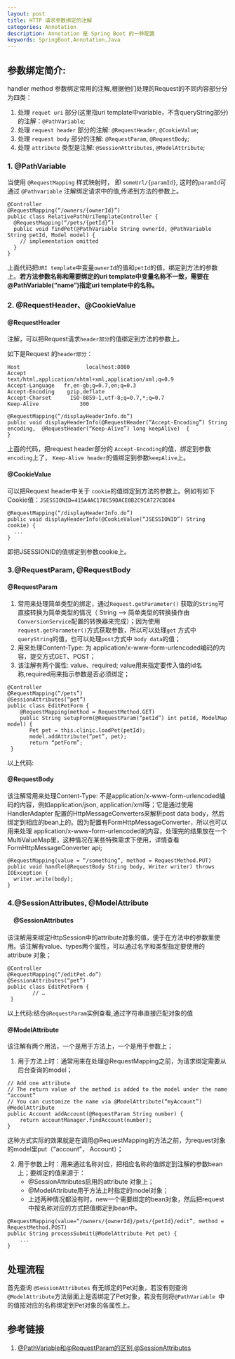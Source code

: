 ```yaml
---
layout: post
title: HTTP 请求参数绑定的注解
categories: Annotation
description: Annotation 是 Spring Boot 的一种配置
keywords: SpringBoot,Annotation,Java
---
```


## 参数绑定简介:
handler method 参数绑定常用的注解,根据他们处理的Request的不同内容部分分为四类：

1. 处理 `requet uri` 部分(这里指uri template中variable，不含queryString部分)的注解：`@PathVariable`;
2. 处理 `request header` 部分的注解: `@RequestHeader`, `@CookieValue`;
3. 处理 `request body` 部分的注解: `@RequestParam`,  `@RequestBody`;
4. 处理 `attribute` 类型是注解: `@SessionAttributes`, `@ModelAttribute`;

### 1. @PathVariable 
当使用 `@RequestMapping` 样式映射时， 即 `someUrl/{paramId}`, 这时的`paramId`可通过 `@Pathvariable` 注解绑定请求中的值,传递到方法的参数上。

```
@Controller  
@RequestMapping(“/owners/{ownerId}”)  
public class RelativePathUriTemplateController {      
  @RequestMapping(“/pets/{petId}”)  
  public void findPet(@PathVariable String ownerId, @PathVariable String petId, Model model) {      
    // implementation omitted   
  }  
}  
```

上面代码把`URI template`中变量`ownerId`的值和`petId`的值，绑定到方法的参数上。**若方法参数名称和需要绑定的uri template中变量名称不一致，需要在@PathVariable(“name”)指定uri template中的名称。**  


### 2. @RequestHeader、@CookieValue

#### @RequestHeader 
注解，可以把Request请求`header部分`的值绑定到方法的参数上。

如下是Request 的`header部分`：

```
Host                     localhost:8080  
Accept                  text/html,application/xhtml+xml,application/xml;q=0.9  
Accept-Language   fr,en-gb;q=0.7,en;q=0.3  
Accept-Encoding    gzip,deflate  
Accept-Charset      ISO-8859-1,utf-8;q=0.7,*;q=0.7  
Keep-Alive             300  
```

```
@RequestMapping(“/displayHeaderInfo.do”)  
public void displayHeaderInfo(@RequestHeader(“Accept-Encoding”) String encoding,  @RequestHeader(“Keep-Alive”) long keepAlive)  {  
}  
```

上面的代码，把request header部分的 `Accept-Encoding`的值，绑定到参数`encoding`上了， `Keep-Alive header`的值绑定到参数`keepAlive`上。

#### @CookieValue 
可以把Request header中关于 `cookie`的值绑定到方法的参数上。例如有如下Cookie值：`JSESSIONID=415A4AC178C59DACE0B2C9CA727CDD84 `

```
@RequestMapping(“/displayHeaderInfo.do”)  
public void displayHeaderInfo(@CookieValue(“JSESSIONID”) String cookie) {  
  ...      
}  
```

即把JSESSIONID的值绑定到参数cookie上。

### 3.@RequestParam, @RequestBody

#### @RequestParam 
1. 常用来处理简单类型的绑定，通过`Request.getParameter()` 获取的`String`可直接转换为简单类型的情况（ String –> 简单类型的转换操作由`ConversionService`配置的转换器来完成）；因为使用`request.getParameter()`方式获取参数，所以可以处理`get` 方式中`queryString`的值，也可以处理`post`方式中 `body data`的值；
2. 用来处理Content-Type: 为 application/x-www-form-urlencoded编码的内容，提交方式GET、POST；
3. 该注解有两个属性: value、required; value用来指定要传入值的id名称,required用来指示参数是否必须绑定；

```
@Controller  
@RequestMapping(“/pets”)  
@SessionAttributes(“pet”)  
public class EditPetForm {  
    @RequestMapping(method = RequestMethod.GET)  
    public String setupForm(@RequestParam(“petId”) int petId, ModelMap model) {  
       Pet pet = this.clinic.loadPet(petId);  
       model.addAttribute(“pet”, pet);  
       return “petForm”;  
 } 
```

以上代码:

#### @RequestBody
该注解常用来处理Content-Type: 不是application/x-www-form-urlencoded编码的内容，例如application/json, application/xml等；它是通过使用HandlerAdapter 配置的HttpMessageConverters来解析post data body，然后绑定到相应的bean上的。因为配置有FormHttpMessageConverter，所以也可以用来处理 application/x-www-form-urlencoded的内容，处理完的结果放在一个MultiValueMap里，这种情况在某些特殊需求下使用，详情查看FormHttpMessageConverter api;

```
@RequestMapping(value = “/something”, method = RequestMethod.PUT)  
public void handle(@RequestBody String body, Writer writer) throws IOException {  
  writer.write(body);  
} 
```

### 4.@SessionAttributes, @ModelAttribute

#### 　@SessionAttributes
该注解用来绑定HttpSession中的attribute对象的值，便于在方法中的参数里使用。该注解有value、types两个属性，可以通过名字和类型指定要使用的attribute 对象；

```
@Controller  
@RequestMapping(“/editPet.do”)  
@SessionAttributes(“pet”)  
public class EditPetForm {  
        // …   
 } 
```

以上代码:结合`@RequestParam`实例查看,通过字符串直接匹配对象的值

#### @ModelAttribute 
该注解有两个用法，一个是用于方法上，一个是用于参数上；
1. 用于方法上时：通常用来在处理@RequestMapping之前，为请求绑定需要从后台查询的model；

```
// Add one attribute   
// The return value of the method is added to the model under the name “account”   
// You can customize the name via @ModelAttribute(“myAccount”) 
@ModelAttribute  
public Account addAccount(@RequestParam String number) {  
    return accountManager.findAccount(number);  
} 
```

这种方式实际的效果就是在调用@RequestMapping的方法之前，为request对象的model里put（“account”， Account）；

2. 用于参数上时：用来通过名称对应，把相应名称的值绑定到注解的参数bean上；要绑定的值来源于：
    - @SessionAttributes启用的attribute 对象上；
    - @ModelAttribute用于方法上时指定的model对象；
    - 上述两种情况都没有时，new一个需要绑定的bean对象，然后把request中按名称对应的方式把值绑定到bean中。

```
@RequestMapping(value=“/owners/{ownerId}/pets/{petId}/edit”, method = RequestMethod.POST)  
public String processSubmit(@ModelAttribute Pet pet) {  
    ...
}   
```

## 处理流程
首先查询 `@SessionAttributes` 有无绑定的Pet对象，若没有则查询 `@ModelAttribute`方法层面上是否绑定了Pet对象，若没有则将`@PathVariable `中的值按对应的名称绑定到Pet对象的各属性上。

## 参考链接
1. [@PathVariable和@RequestParam的区别,@SessionAttributes](http://www.blogs8.cn/posts/A1mIcd8)